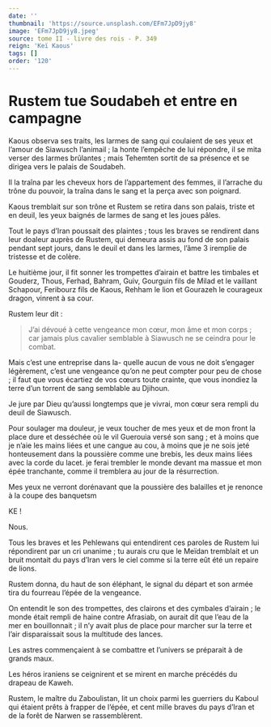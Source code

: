 ```yaml
---
date: ''
thumbnail: 'https://source.unsplash.com/EFm7JpD9jy8'
image: 'EFm7JpD9jy8.jpeg'
source: tome II - livre des rois - P. 349
reign: 'Keï Kaous'
tags: []
order: '120'
---
```


# Rustem tue Soudabeh et entre en campagne

Kaous observa ses traits, les larmes de sang qui coulaient de ses yeux et l’amour de Siawusch l’animail ; la honte l’empêche de lui répondre, il se mita verser des larmes brûlantes ; mais Tehemten sortit de sa présence et se dirigea vers le palais de Soudabeh.

Il la traîna par les cheveux hors de l’appartement des femmes, il l’arrache du trône du pouvoir, la traîna dans le sang et la perça avec son poignard.

Kaous tremblait sur son trône et Rustem se retira dans son palais, triste et en deuil, les yeux baignés de larmes de sang et les joues pâles.

Tout le pays d’Iran poussait des plaintes ; tous les braves se rendirent dans leur doaleur auprès de Rustem, qui demeura assis au fond de son palais pendant sept jours, dans le deuil et dans les larmes, l’âme
3
iremplie de tristesse et de colère.

Le huitième jour, il fit sonner les trompettes d’airain et battre les timbales et Gouderz, Thous, Ferhad, Bahram, Guiv, Gourguin fils de Milad et le vaillant Schapour, Feribourz fils de Kaous, Rehham le lion et Gourazeh le courageux dragon, vinrent à sa cour.

Rustem leur dit :

> J’ai dévoué à cette vengeance mon cœur, mon âme et mon corps ; car jamais plus cavalier semblable à Siawusch ne se ceindra pour le combat.

Mais c’est une entreprise dans la- quelle aucun de vous ne doit s’engager légèrement, c’est une vengeance qu’on ne peut compter pour peu de chose ; il faut que vous écartiez de vos cœurs toute crainte, que vous inondiez la terre d’un torrent de sang semblable au Djihoun.

Je jure par Dieu qu’aussi longtemps que je vivrai, mon cœur sera rempli du deuil de Siawusch.

Pour soulager ma douleur, je veux toucher de mes yeux et de mon front la place dure et desséchée où le vil Guerouia versé son sang ; et à moins que je n’aie les mains liées et une cangue au cou, à moins que je ne sois jeté honteusement dans la poussière comme une brebis, les deux mains liées avec la corde du lacet. je ferai trembler le monde devant ma massue et mon épée tranchante, comme il tremblera au jour de la résurrection.

Mes yeux ne verront dorénavant que la poussière des balailles et je renonce à la coupe des banquetsm

KE !

Nous.

Tous les braves et les Pehlewans qui entendirent ces paroles de Rustem lui répondirent par un cri unanime ; tu aurais cru que le Meïdan tremblait et un bruit montait du pays d’Iran vers le ciel comme si la terre eût été un repaire de lions.

Rustem donna, du haut de son éléphant, le signal du départ et son armée tira du fourreau l’épée de la vengeance.

On entendit le son des trompettes, des clairons et des cymbales d’airain ; le monde était rempli de haine contre Afrasiab, on aurait dit que l’eau de la mer en bouillonnait ; il n’y avait plus de place pour marcher sur la terre et l’air disparaissait sous la multitude des lances.

Les astres commençaient à se combattre et l’univers se préparait à de grands maux.

Les héros iraniens se ceignirent et se mirent en marche précédés du drapeau de Kaweh.

Rustem, le maître du Zaboulistan, lit un choix parmi les guerriers du Kaboul qui étaient prêts à frapper de l’épée, et cent mille braves du pays d’Iran et de la forêt de Narwen se rassemblèrent.

